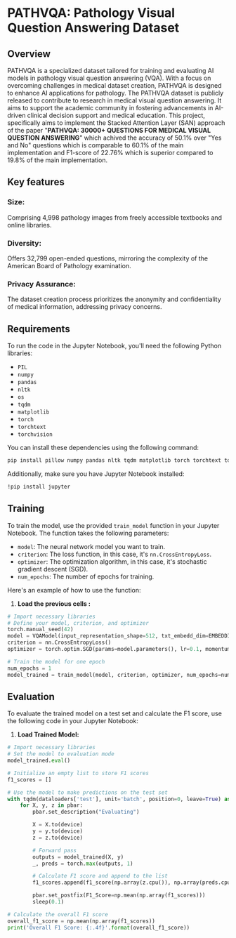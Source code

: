 # PATHVQA: Pathology Visual Question Answering Dataset

## Overview

PATHVQA is a specialized dataset tailored for training and evaluating AI models in pathology visual question answering (VQA). With a focus on overcoming challenges in medical dataset creation, PATHVQA is designed to enhance AI applications for pathology. The PATHVQA dataset is publicly released to contribute to research in medical visual question answering. It aims to support the academic community in fostering advancements in AI-driven clinical decision support and medical education. This project, specifically aims to implement the Stacked Attention Layer (SAN) approach of the paper "**PATHVQA: 30000+ QUESTIONS FOR MEDICAL VISUAL QUESTION ANSWERING**" which achived the accuracy of 50.1% over "Yes and No" questions which is comparable to 60.1% of the main implementation and F1-score of 22.76% which is superior compared to 19.8% of the main implementation.  

## Key features 
### Size: 
Comprising 4,998 pathology images from freely accessible textbooks and online libraries.
### Diversity: 
Offers 32,799 open-ended questions, mirroring the complexity of the American Board of Pathology examination.
### Privacy Assurance: 
The dataset creation process prioritizes the anonymity and confidentiality of medical information, addressing privacy concerns.


## Requirements

To run the code in the Jupyter Notebook, you'll need the following Python libraries:

- `PIL`
- `numpy`
- `pandas`
- `nltk`
- `os`
- `tqdm`
- `matplotlib`
- `torch`
- `torchtext`
- `torchvision`

You can install these dependencies using the following command:

```bash
pip install pillow numpy pandas nltk tqdm matplotlib torch torchtext torchvision
```

Additionally, make sure you have Jupyter Notebook installed:
```bash
!pip install jupyter
 ```

## Training

To train the model, use the provided `train_model` function in your Jupyter Notebook. The function takes the following parameters:

- `model`: The neural network model you want to train.
- `criterion`: The loss function, in this case, it's `nn.CrossEntropyLoss`.
- `optimizer`: The optimization algorithm, in this case, it's stochastic gradient descent (SGD).
- `num_epochs`: The number of epochs for training.

Here's an example of how to use the function:
1. **Load the previous cells :**

```python
# Import necessary libraries
# Define your model, criterion, and optimizer
torch.manual_seed(42)
model = VQAModel(input_representation_shape=512, txt_embedd_dim=EMBEDDING_DIM, num_classes=num_classes).to(device)
criterion = nn.CrossEntropyLoss()
optimizer = torch.optim.SGD(params=model.parameters(), lr=0.1, momentum=0.9)

# Train the model for one epoch
num_epochs = 1
model_trained = train_model(model, criterion, optimizer, num_epochs=num_epochs)
```
## Evaluation

To evaluate the trained model on a test set and calculate the F1 score, use the following code in your Jupyter Notebook:

1. **Load Trained Model:**

```python
# Import necessary libraries
# Set the model to evaluation mode
model_trained.eval()

# Initialize an empty list to store F1 scores
f1_scores = []

# Use the model to make predictions on the test set
with tqdm(dataloaders['test'], unit='batch', position=0, leave=True) as pbar:
    for X, y, z in pbar:
        pbar.set_description("Evaluating")

        X = X.to(device)
        y = y.to(device)
        z = z.to(device)

        # Forward pass
        outputs = model_trained(X, y)
        _, preds = torch.max(outputs, 1)

        # Calculate F1 score and append to the list
        f1_scores.append(f1_score(np.array(z.cpu()), np.array(preds.cpu()), average='micro'))

        pbar.set_postfix(F1_Score=np.mean(np.array(f1_scores)))
        sleep(0.1)

# Calculate the overall F1 score
overall_f1_score = np.mean(np.array(f1_scores))
print('Overall F1 Score: {:.4f}'.format(overall_f1_score))
```











